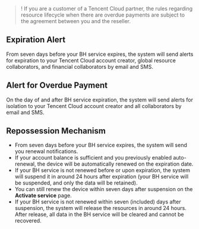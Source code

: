 >! If you are a customer of a Tencent Cloud partner, the rules regarding resource lifecycle when there are overdue payments are subject to the agreement between you and the reseller.

## Expiration Alert
From seven days before your BH service expires, the system will send alerts for expiration to your Tencent Cloud account creator, global resource collaborators, and financial collaborators by email and SMS.
## Alert for Overdue Payment
On the day of and after BH service expiration, the system will send alerts for isolation to your Tencent Cloud account creator and all collaborators by email and SMS.
## Repossession Mechanism
- From seven days before your BH service expires, the system will send you renewal notifications.
- If your account balance is sufficient and you previously enabled auto-renewal, the device will be automatically renewed on the expiration date.
- If your BH service is not renewed before or upon expiration, the system will suspend it in around 24 hours after expiration (your BH service will be suspended, and only the data will be retained).
- You can still renew the device within seven days after suspension on the **Activate service** page.
- If your BH service is not renewed within seven (included) days after suspension, the system will release the resources in around 24 hours. After release, all data in the BH service will be cleared and cannot be recovered.
